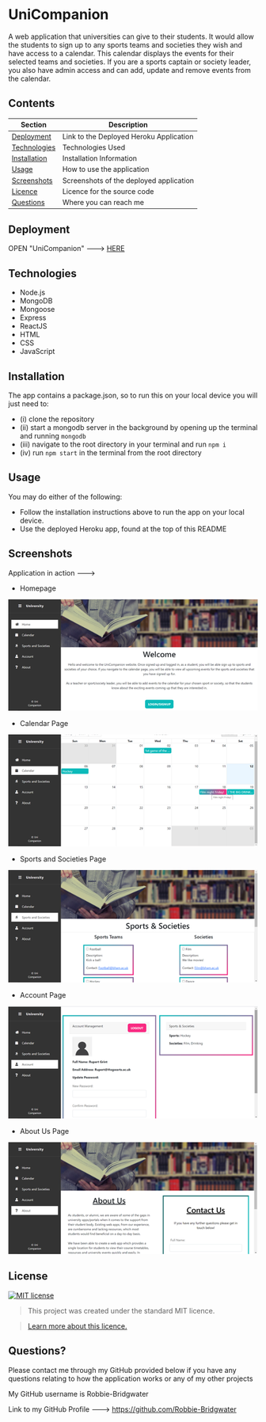 # UniCompanion

A web application that universities can give to their students. It would allow the students to sign up to any sports teams and societies they wish and have access to a calendar. This calendar displays the events for their selected teams and societies.
If you are a sports captain or society leader, you also have admin access and can add, update and remove events from the calendar.

## Contents
Section | Description
------------ | -------------
[Deployment](#Deployment) | Link to the Deployed Heroku Application
[Technologies](#Technologies) | Technologies Used
[Installation](#Installation) | Installation Information
[Usage](#Usage) | How to use the application
[Screenshots](#Screenshots) | Screenshots of the deployed application
[Licence](#licence) | Licence for the source code
[Questions](#Questions?) | Where you can reach me

## Deployment
OPEN "UniCompanion" ---> [HERE](https://unicompanion.herokuapp.com/)

## Technologies

* Node.js
* MongoDB
* Mongoose
* Express
* ReactJS
* HTML
* CSS
* JavaScript

## Installation
The app contains a package.json, so to run this on your local device you will just need to:
* (i) clone the repository
* (ii) start a mongodb server in the background by opening up the terminal and running `mongodb`
* (iii) navigate to the root directory in your terminal and run `npm i` 
* (iv) run `npm start` in the terminal from the root directory

## Usage
You may do either of the following:
* Follow the installation instructions above to run the app on your local device.
* Use the deployed Heroku app, found at the top of this README

## Screenshots
Application in action --->

- Homepage

![image](client/src/assets/img/homepage.png)

- Calendar Page

![image](client/src/assets/img/calendar_page.png)

- Sports and Societies Page

![image](client/src/assets/img/sns_page.png)

- Account Page

![image](client/src/assets/img/account_page.png)

- About Us Page

![image](client/src/assets/img/about_page.png)

## License
[![MIT license](https://img.shields.io/badge/License-MIT-blue.svg)](https://lbesson.mit-license.org/)

> This project was created under the standard MIT licence.

> [Learn more about this licence.](https://lbesson.mit-license.org/)

## Questions?

Please contact me through my GitHub provided below if you have any questions relating to how the application works or any of my other projects

My GitHub username is Robbie-Bridgwater

Link to my GitHub Profile ---> https://github.com/Robbie-Bridgwater
